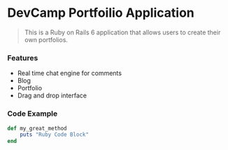 # DevCamp Portfoilio Application

> This is a Ruby on Rails 6 application that allows users to create their own portfolios.

### Features

- Real time chat engine for comments
- Blog
- Portfolio
- Drag and drop interface

### Code Example

```ruby
def my_great_method
    puts "Ruby Code Block"
end
```
